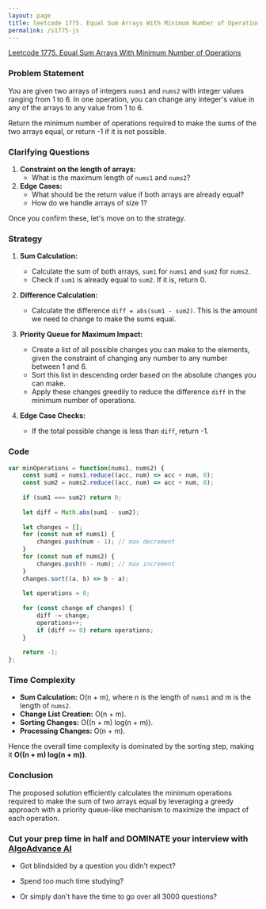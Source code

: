 ```yaml
---
layout: page
title: leetcode 1775. Equal Sum Arrays With Minimum Number of Operations
permalink: /s1775-js
---
```

[Leetcode 1775. Equal Sum Arrays With Minimum Number of Operations](https://algoadvance.github.io/algoadvance/l1775)
### Problem Statement

You are given two arrays of integers `nums1` and `nums2` with integer values ranging from 1 to 6. In one operation, you can change any integer's value in any of the arrays to any value from 1 to 6.

Return the minimum number of operations required to make the sums of the two arrays equal, or return -1 if it is not possible.

### Clarifying Questions

1. **Constraint on the length of arrays:**
   - What is the maximum length of `nums1` and `nums2`?
2. **Edge Cases:**
   - What should be the return value if both arrays are already equal?
   - How do we handle arrays of size 1?

Once you confirm these, let's move on to the strategy.

### Strategy

1. **Sum Calculation:**
   - Calculate the sum of both arrays, `sum1` for `nums1` and `sum2` for `nums2`.
   - Check if `sum1` is already equal to `sum2`. If it is, return 0.

2. **Difference Calculation:**
   - Calculate the difference `diff = abs(sum1 - sum2)`. This is the amount we need to change to make the sums equal.

3. **Priority Queue for Maximum Impact:**
   - Create a list of all possible changes you can make to the elements, given the constraint of changing any number to any number between 1 and 6.
   - Sort this list in descending order based on the absolute changes you can make.
   - Apply these changes greedily to reduce the difference `diff` in the minimum number of operations.

4. **Edge Case Checks:**
   - If the total possible change is less than `diff`, return -1.

### Code

```javascript
var minOperations = function(nums1, nums2) {
    const sum1 = nums1.reduce((acc, num) => acc + num, 0);
    const sum2 = nums2.reduce((acc, num) => acc + num, 0);
    
    if (sum1 === sum2) return 0;
    
    let diff = Math.abs(sum1 - sum2);
    
    let changes = [];
    for (const num of nums1) {
        changes.push(num - 1); // max decrement
    }
    for (const num of nums2) {
        changes.push(6 - num); // max increment
    }
    changes.sort((a, b) => b - a);
    
    let operations = 0;
    
    for (const change of changes) {
        diff -= change;
        operations++;
        if (diff <= 0) return operations;
    }
    
    return -1;
};
```

### Time Complexity

- **Sum Calculation:** O(n + m), where n is the length of `nums1` and m is the length of `nums2`.
- **Change List Creation:** O(n + m).
- **Sorting Changes:** O((n + m) log(n + m)).
- **Processing Changes:** O(n + m).

Hence the overall time complexity is dominated by the sorting step, making it **O((n + m) log(n + m))**.

### Conclusion

The proposed solution efficiently calculates the minimum operations required to make the sum of two arrays equal by leveraging a greedy approach with a priority queue-like mechanism to maximize the impact of each operation.


### Cut your prep time in half and DOMINATE your interview with [AlgoAdvance AI](https://algoAdvance.com)

- Got blindsided by a question you didn't expect?

- Spend too much time studying?

- Or simply don't have the time to go over all 3000 questions?

